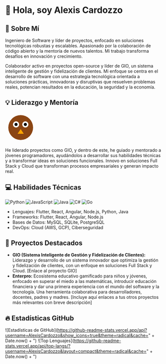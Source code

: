 # 👋 Hola, soy Alexis Cardozzo

## 🚀 Sobre Mí
Ingeniero de Software y líder de proyectos, enfocado en soluciones tecnológicas robustas y escalables. Apasionado por la colaboración de código abierto y la mentoría de nuevos talentos. Mi trabajo transforma desafíos en innovación y crecimiento.

Colaborador activo en proyectos open-source y líder de GIO, un sistema inteligente de gestión y fidelización de clientes. Mi enfoque se centra en el desarrollo de software con una estrategia tecnológica orientada a soluciones prácticas, innovadoras y disruptivas que resuelven problemas reales, potencian resultados en la educación, la seguridad y la economía.

## 💡 Liderazgo y Mentoría
<script src="https://cdnjs.cloudflare.com/ajax/libs/gsap/3.9.1/gsap.min.js"></script>
<svg id="owl-svg" width="100" height="100" viewBox="0 0 100 100" xmlns="http://www.w3.org/2000/svg">
  <circle cx="50" cy="50" r="40" fill="#8B4513"/>
  <circle class="eye" cx="35" cy="40" r="10" fill="white"/>
  <circle class="eye" cx="65" cy="40" r="10" fill="white"/>
  <circle class="pupil" cx="35" cy="40" r="5" fill="black"/>
  <circle class="pupil" cx="65" cy="40" r="5" fill="black"/>
  <polygon class="beak" points="50,55 40,70 60,70" fill="orange"/>
  <path class="body-bottom" d="M 30 65 Q 50 85 70 65" stroke="#8B4513" stroke-width="3" fill="none"/>
</svg>

<script>
  const owl = document.getElementById('owl-svg');
  const pupils = document.querySelectorAll('.pupil');

  // Initial animation: subtle blink
  gsap.to(pupils, {duration: 0.2, scaleY: 0.1, repeat: -1, yoyo: true, repeatDelay: 3});

  // Mouse follow animation
  document.addEventListener('mousemove', (e) => {
    const owlRect = owl.getBoundingClientRect();
    const owlCenterX = owlRect.left + owlRect.width / 2;
    const owlCenterY = owlRect.top + owlRect.height / 2;

    const mouseX = e.clientX;
    const mouseY = e.clientY;

    pupils.forEach(pupil => {
      const pupilRect = pupil.getBoundingClientRect();
      const pupilCenterX = pupilRect.left + pupilRect.width / 2;
      const pupilCenterY = pupilRect.top + pupilRect.height / 2;

      const angle = Math.atan2(mouseY - owlCenterY, mouseX - owlCenterX);
      const distance = Math.min(5, Math.sqrt(Math.pow(mouseX - owlCenterX, 2) + Math.pow(mouseY - owlCenterY, 2)) / 10);

      gsap.to(pupil, {duration: 0.3, x: Math.cos(angle) * distance, y: Math.sin(angle) * distance});
    });
  });
</script>

He liderado proyectos como GIO, y dentro de este, he guiado y mentorado a jóvenes programadores, ayudándolos a desarrollar sus habilidades técnicas y a transformar ideas en soluciones funcionales. Innovo en soluciones Full Stack y Cloud que transforman procesos empresariales y generan impacto real.

## 💻 Habilidades Técnicas
![Python](https://img.shields.io/badge/Python-3776AB?style=for-the-badge&logo=python&logoColor=white)
![JavaScript](https://img.shields.io/badge/JavaScript-F7DF1E?style=for-the-badge&logo=javascript&logoColor=black)
![Java](https://img.shields.io/badge/Java-007396?style=for-the-badge&logo=java&logoColor=white)
![C#](https://img.shields.io/badge/C%23-239120?style=for-the-badge&logo=c-sharp&logoColor=white)
![Go](https://img.shields.io/badge/Go-00ADD8?style=for-the-badge&logo=go&logoColor=white)

- Lenguajes: Flutter, React, Angular, Node.js, Python, Java
- Frameworks: Flutter, React, Angular, Node.js
- Bases de Datos: MySQL, SQLite, PostgreSQL
- DevOps: Cloud (AWS, GCP), Ciberseguridad

## 🌟 Proyectos Destacados
- **GIO (Sistema Inteligente de Gestión y Fidelización de Clientes):** Liderazgo y desarrollo de un sistema innovador que optimiza la gestión y fidelización de clientes, con un enfoque en soluciones Full Stack y Cloud. [Enlace al proyecto GIO]
- **Enterpro:** Ecosistema educativo gamificado para niños y jóvenes, enfocado en superar el miedo a las matemáticas, introducir educación financiera y dar una primera experiencia con el mundo del software y la tecnología. Una herramienta colaborativa para desarrolladores, docentes, padres y madres.
[Incluye aquí enlaces a tus otros proyectos más relevantes con breve descripción]



## 🔥 Estadísticas GitHub
![Estadísticas de GitHub](https://github-readme-stats.vercel.app/api?username=AlexisCardozzo&show_icons=true&theme=radical&cache=" + Date.now() + ")
![Top Lenguajes](https://github-readme-stats.vercel.app/api/top-langs/?username=AlexisCardozzo&layout=compact&theme=radical&cache=" + Date.now() + ")